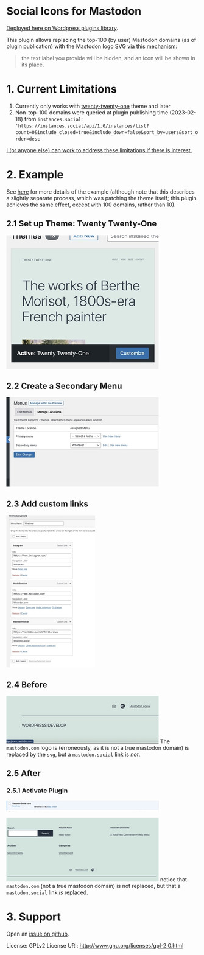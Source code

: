 # Social Icons for Mastodon

[Deployed here on Wordpress plugins library](https://wordpress.org/plugins/social-icons-for-mastodon/).

This plugin allows replacing the top-100 (by user) Mastodon domains (as of plugin publication) with the Mastodon logo SVG [via this mechanism](https://wordpress.org/documentation/article/twenty-twenty-one/#add-social-icons):

> the text label you provide will be hidden, and an icon will be shown in its place. 

# 1. Current Limitations 
1. Currently only works with [twenty-twenty-one](https://wordpress.org/themes/twentytwentyone/) theme and later
2. Non-top-100 domains were queried at plugin publishing time (2023-02-18) from `instances.social`: `'https://instances.social/api/1.0/instances/list?count=0&include_closed=true&include_down=false&sort_by=users&sort_order=desc`

[I (or anyone else) can work to address these limitations if there is interest.](https://github.com/ijoseph/mastodon_social_icons)

# 2. Example
See [here](https://core.trac.wordpress.org/ticket/57293#comment:17) for more details of the example (although note that this describes a slightly separate process, which was patching the theme itself; this plugin achieves the same effect, except with 100 domains, rather than 10). 

## 2.1 Set up Theme: Twenty Twenty-One

![IMAGE](resources/4AEB4EF9A534C8558066B50431235B39.jpg)

## 2.2 Create a Secondary Menu

![IMAGE](resources/29814690F191FD62DA0C84BF7F57EC8E.jpg)

## 2.3 Add custom links


![IMAGE](resources/29E648FD11A29AAC255AFCD7CCD5B3FF.jpg)
## 2.4 Before
![IMAGE](resources/BE58DA1D427AEF5DD6DE8A9FE43B0929.jpg)
The `mastodon.com` logo is (erroneously, as it is not a true mastodon domain) is replaced by the `svg`, but a `mastodon.social` link is _not_.
## 2.5 After

### 2.5.1 Activate Plugin
![IMAGE](resources/AF1B8894E54D3052195D30AF309A9B04.jpg)

![IMAGE](resources/3B32E5D7906E97EF656674BE53B46D3D.jpg)
notice that `mastodon.com` (not a true mastodon domain) is not replaced, but that a `mastodon.social` link _is_ replaced. 

# 3. Support
Open an [issue on github](https://github.com/ijoseph/mastodon_social_icons/issues).

License: GPLv2
License URI: http://www.gnu.org/licenses/gpl-2.0.html

